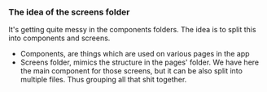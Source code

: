 ### The idea of the screens folder

It's getting quite messy in the components folders.
The idea is to split this into components and screens.

- Components, are things which are used on various pages in the app
- Screens folder, mimics the structure in the pages' folder.
  We have here the main component for those screens, but it can be also split
  into multiple files. Thus grouping all that shit together.
